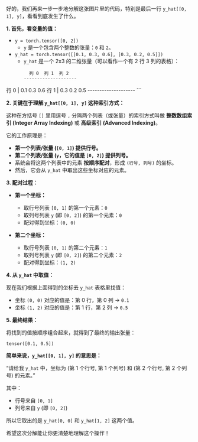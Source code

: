 好的，我们再来一步一步地分解这张图片里的代码，特别是最后一行 `y_hat[[0, 1], y]`，看看到底发生了什么。

**1. 首先，看变量的值：**

*   `y = torch.tensor([0, 2])`
    *   `y` 是一个包含两个整数的张量：`0` 和 `2`。
*   `y_hat = torch.tensor([[0.1, 0.3, 0.6], [0.3, 0.2, 0.5]])`
    *   `y_hat` 是一个 2x3 的二维张量（可以看作一个有 2 行 3 列的表格）：
        ```
          列 0  列 1  列 2
        --------------------
行 0 |   0.1   0.3   0.6
行 1 |   0.3   0.2   0.5
        --------------------
        ```

**2. 关键在于理解 `y_hat[[0, 1], y]` 这种索引方式：**

这种在方括号 `[]` 里用逗号 `,` 分隔两个列表（或张量）的索引方式叫做 **整数数组索引 (Integer Array Indexing)** 或 **高级索引 (Advanced Indexing)**。

它的工作原理是：

*   **第一个列表/张量 (`[0, 1]`) 提供行号。**
*   **第二个列表/张量 (`y`，它的值是 `[0, 2]`) 提供列号。**
*   系统会将这两个列表中的元素 **按顺序配对**，形成 `(行号, 列号)` 的坐标。
*   然后，它会从 `y_hat` 中取出这些坐标对应的元素。

**3. 配对过程：**

*   **第一个坐标：**
    *   取行号列表 `[0, 1]` 的第一个元素：`0`
    *   取列号列表 `y` (即 `[0, 2]`) 的第一个元素：`0`
    *   配对得到坐标：`(0, 0)`

*   **第二个坐标：**
    *   取行号列表 `[0, 1]` 的第二个元素：`1`
    *   取列号列表 `y` (即 `[0, 2]`) 的第二个元素：`2`
    *   配对得到坐标：`(1, 2)`

**4. 从 `y_hat` 中取值：**

现在我们根据上面得到的坐标去 `y_hat` 表格里找值：

*   坐标 `(0, 0)` 对应的值是：第 0 行，第 0 列 -> `0.1`
*   坐标 `(1, 2)` 对应的值是：第 1 行，第 2 列 -> `0.5`

**5. 最终结果：**

将找到的值按顺序组合起来，就得到了最终的输出张量：

`tensor([0.1, 0.5])`

**简单来说，`y_hat[[0, 1], y]` 的意思是：**

“请给我 `y_hat` 中，坐标为 (第 1 个行号, 第 1 个列号) 和 (第 2 个行号, 第 2 个列号) 的元素。”

其中：
*   行号来自 `[0, 1]`
*   列号来自 `y` (即 `[0, 2]`)

所以它取出的是 `y_hat[0, 0]` 和 `y_hat[1, 2]` 这两个值。

希望这次分解能让你更清楚地理解这个操作！
